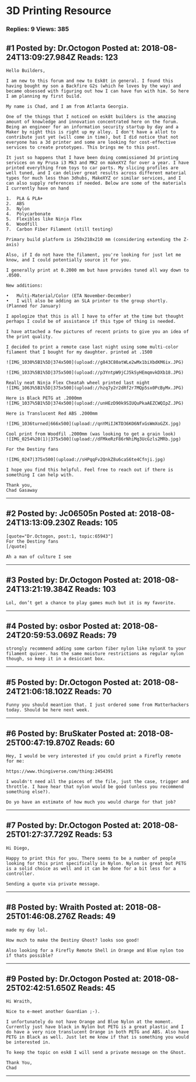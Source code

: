 # 3D Printing Resource

### Replies: 9 Views: 385

## \#1 Posted by: Dr.Octogon Posted at: 2018-08-24T13:09:27.984Z Reads: 123

```
Hello Builders,

I am new to this forum and new to Esk8t in general. I found this having bought my son a Backfire G2s (which he loves by the way) and became obsessed with figuring out how I can have fun with him. So here I am planning my first build.

My name is Chad, and I am from Atlanta Georgia.

One of the things that I noticed on esk8t builders is the amazing amount of knowledge and innovation concentrated here on the forum. Being an engineer for an information security startup by day and a Maker by night this is right up my alley. I don't have a allot to contribute just yet (will come in time), but I did notice that not everyone has a 3d printer and some are looking for cost-effective services to create prototypes. This brings me to this post.

It just so happens that I have been doing commissioned 3d printing services on my Prusa i3 Mk3 and MK2 on makeXYZ for over a year. I have printed everything from toys to car parts. My slicing profiles are well tuned, and I can deliver great results across different material types for much less than 3dhubs, MakeXYZ or similar services, and I can also supply references if needed. Below are some of the materials I currently have on hand

1.	PLA & PLA+
2.	ABS
3.	Nylon
4.	Polycarbonate
5.	Flexibles like Ninja Flex
6.	Woodfill
7.	Carbon Fiber Filament (still testing)

Primary build platform is 250x210x210 mm (considering extending the Z-axis)

Also, if I do not have the filament, you're looking for just let me know, and I could potentially source it for you.

I generally print at 0.2000 mm but have provides tuned all way down to .0500. 

New additions:

•	Multi-Material/Color (ETA November-December)
•	I will also be adding an SLA printer to the group shortly. (Planned for January)

I apologize that this is all I have to offer at the time but thought perhaps I could be of assistance if this type of thing is needed. 

I have attached a few pictures of recent prints to give you an idea of the print quality.

I decided to print a remote case last night using some multi-color filament that I bought for my daughter. printed at .1500

![IMG_1030%5B1%5D|374x500](upload://g843C80atWLe2wMx1biXbdKM6ix.JPG)

![IMG_1033%5B1%5D|375x500](upload://p3YntpW9jCJ5kSyHEmqmvkDXb18.JPG)

Really neat Ninja Flex Cheatah wheel printed last night
![IMG_1063%5B1%5D|375x500](upload://hzq7y2r2dRf2r7MQp5sx0PcByMx.JPG)

Here is Black PETG at .2000mm
![IMG_1037%5B1%5D|374x500](upload://unHEzD90k9SIUQuPkaAEZCWQIpZ.JPG)

Here is Translucent Red ABS .2000mm

![IMG_1036turned|666x500](upload://qnYMiIJKTD36KO6NfxGsWmXoGZX.jpg)

Cool print from Woodfil .2000mm (was looking to get a grain look)
![IMG_0254%20(1)|375x500](upload://dFMkeRzF86rNhiMg3UcGzls2MRb.jpg)

For the Destiny fans

![IMG_0247|375x500](upload://sHPqqFv2QnkZ8u6caS6te4Cfnji.jpg)

I hope you find this helpful. Feel free to reach out if there is something I can help with.

Thank you,
Chad Gasaway
```

---
## \#2 Posted by: Jc06505n Posted at: 2018-08-24T13:13:09.230Z Reads: 105

```
[quote="Dr.Octogon, post:1, topic:65943"]
For the Destiny fans
[/quote]

Ah a man of culture I see
```

---
## \#3 Posted by: Dr.Octogon Posted at: 2018-08-24T13:21:19.384Z Reads: 103

```
Lol, don’t get a chance to play games much but it is my favorite.
```

---
## \#4 Posted by: osbor Posted at: 2018-08-24T20:59:53.069Z Reads: 79

```
strongly recommend adding some carbon fiber nylon like nylonX to your filament quiver. has the same moisture restrictions as regular nylon though, so keep it in a desiccant box.
```

---
## \#5 Posted by: Dr.Octogon Posted at: 2018-08-24T21:06:18.102Z Reads: 70

```
Funny you should meantion that. I just ordered some from Matterhackers today. Should be here next week.
```

---
## \#6 Posted by: BruSkater Posted at: 2018-08-25T00:47:19.870Z Reads: 60

```
Hey, I would be very interested if you could print a Firefly remote for me:

https://www.thingiverse.com/thing:2454391

I wouldn't need all the pieces of the file, just the case, trigger and throttle. I have hear that nylon would be good (unless you recommend something else?).

Do yo have an estimate of how much you would charge for that job?
```

---
## \#7 Posted by: Dr.Octogon Posted at: 2018-08-25T01:27:37.729Z Reads: 53

```
Hi Diego,

Happy to print this for you. There seems to be a number of people looking for this print specifically in Nylon. Nylon is great but PETG is a solid choice as well and it can be done for a bit less for a controller. 

Sending a quote via private message.
```

---
## \#8 Posted by: Wraith Posted at: 2018-08-25T01:46:08.276Z Reads: 49

```
made my day lol.

How much to make the Destiny Ghost? looks soo good! 

Also looking for a Firefly Remote Shell in Orange and Blue nylon too if thats possible?
```

---
## \#9 Posted by: Dr.Octogon Posted at: 2018-08-25T02:42:51.650Z Reads: 45

```
Hi Wraith,

Nice to e-meet another Guardian ;-). 

I unfortunately do not have Orange and Blue Nylon at the moment. Currently just have black in Nylon but PETG is a great plastic and I do have a very nice translucent Orange in both PETG and ABS. Also have PETG in Black as well. Just let me know if that is something you would be interested in.

To keep the topic on esk8 I will send a private message on the Ghost. 

Thank You,
Chad
```

---
